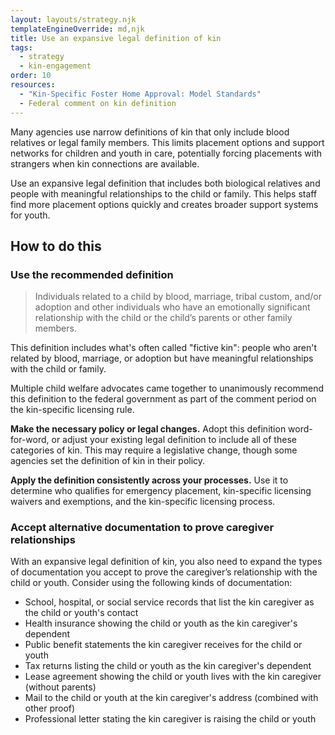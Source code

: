 ```yaml
---
layout: layouts/strategy.njk
templateEngineOverride: md,njk
title: Use an expansive legal definition of kin
tags:
  - strategy
  - kin-engagement
order: 10
resources:
  - "Kin-Specific Foster Home Approval: Model Standards"
  - Federal comment on kin definition
---
```

Many agencies use narrow definitions of kin that only include blood relatives or legal family members. This limits placement options and support networks for children and youth in care, potentially forcing placements with strangers when kin connections are available.

Use an expansive legal definition that includes both biological relatives and people with meaningful relationships to the child or family. This helps staff find more placement options quickly and creates broader support systems for youth.

## How to do this

### Use the recommended definition

> Individuals related to a child by blood, marriage, tribal custom, and/or adoption and other individuals who have an emotionally significant relationship with the child or the child’s parents or other family members.

This definition includes what's often called "fictive kin": people who aren't related by blood, marriage, or adoption but have meaningful relationships with the child or family.

Multiple child welfare advocates came together to unanimously recommend this definition to the federal government as part of the comment period on the kin-specific licensing rule.

**Make the necessary policy or legal changes.** Adopt this definition word-for-word, or adjust your existing legal definition to include all of these categories of kin. This may require a legislative change, though some agencies set the definition of kin in their policy.

**Apply the definition consistently across your processes.** Use it to determine who qualifies for emergency placement, kin-specific licensing waivers and exemptions, and the kin-specific licensing process.

### Accept alternative documentation to prove caregiver relationships

With an expansive legal definition of kin, you also need to expand the types of documentation you accept to prove the caregiver’s relationship with the child or youth. Consider using the following kinds of documentation:

* School, hospital, or social service records that list the kin caregiver as the child or youth's contact
* Health insurance showing the child or youth as the kin caregiver's dependent
* Public benefit statements the kin caregiver receives for the child or youth
* Tax returns listing the child or youth as the kin caregiver's dependent
* Lease agreement showing the child or youth lives with the kin caregiver (without parents)
* Mail to the child or youth at the kin caregiver's address (combined with other proof)
* Professional letter stating the kin caregiver is raising the child or youth[](https://www.regulations.gov/document/ACF-2023-0001-0002/comment?filter=new%20america)
